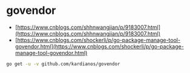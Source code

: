 # govendor

- [https://www.cnblogs.com/shhnwangjian/p/9183007.html](https://www.cnblogs.com/shhnwangjian/p/9183007.html)
- [https://www.cnblogs.com/shockerli/p/go-package-manage-tool-govendor.html](https://www.cnblogs.com/shockerli/p/go-package-manage-tool-govendor.html)

```sh
go get -u -v github.com/kardianos/govendor
```
